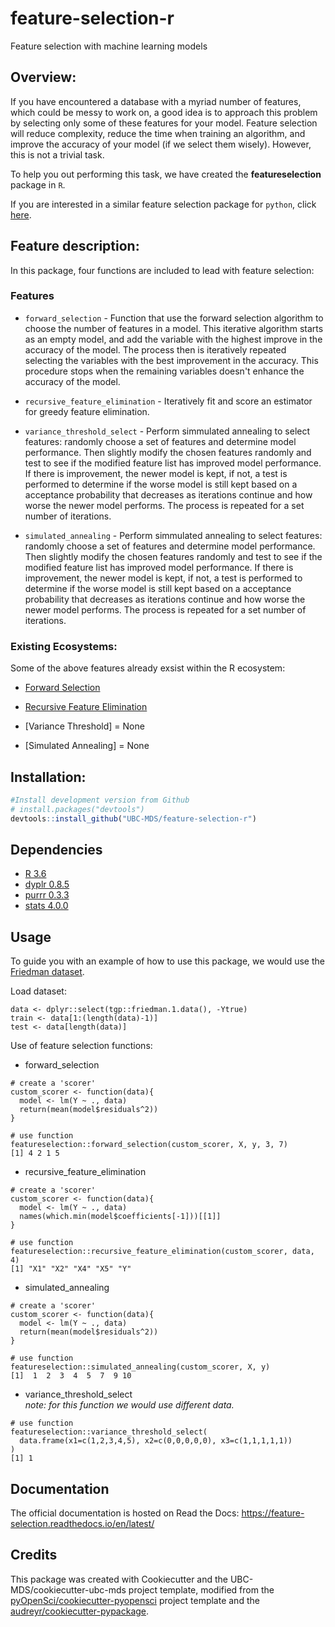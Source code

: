 # feature-selection-r
Feature selection with machine learning models

## Overview:
If you have encountered a database with a myriad number of features, which could be messy to work on, a good idea is to approach this problem by selecting only some of these features for your model. Feature selection will reduce complexity, reduce the time when training an algorithm, and improve the accuracy of your model (if we select them wisely). However, this is not a trivial task. 

To help you out performing this task, we have created the **featureselection** package in `R`.

If you are interested in a similar feature selection package for `python`, click [here](https://github.com/UBC-MDS/feature-selection-python).

## Feature description:
In this package, four functions are included to lead with feature selection:

### Features

* `forward_selection` - Function that use the forward selection algorithm to choose the number of features in a model. This iterative algorithm starts as an empty model, and add the variable with the highest improve in the accuracy of the model. The process then is iteratively repeated selecting the variables with the best improvement in the accuracy. This procedure stops when the remaining variables doesn't enhance the accuracy of the model.  

* `recursive_feature_elimination` - Iteratively fit and score an estimator for greedy feature elimination.

* `variance_threshold_select` - Perform simmulated annealing to select features: randomly choose a set of features and determine model performance. Then slightly modify the chosen features randomly and test to see if the modified feature list has improved model performance. If there is improvement, the newer model is kept, if not, a test is performed to determine if the worse model is still kept based on a acceptance probability that decreases as iterations continue and how worse the newer model performs. The process is repeated for a set number of iterations.

* `simulated_annealing` - Perform simmulated annealing to select features: randomly choose a set of features and determine model performance. Then slightly modify the chosen features randomly and test to see if the modified feature list has improved model performance. If there is improvement, the newer model is kept, if not, a test is performed to determine if the worse model is still kept based on a acceptance probability that decreases as iterations continue and how worse the newer model performs. The process is repeated for a set number of iterations.

### Existing Ecosystems:
Some of the above features already exsist within the R ecosystem:

- [Forward Selection](https://www.rdocumentation.org/packages/MXM/versions/0.9.4/topics/Forward%20selection)

- [Recursive Feature Elimination](https://www.rdocumentation.org/packages/caret/versions/6.0-85/topics/rfe)

- [Variance Threshold] = None

- [Simulated Annealing] = None

## Installation:

``` r
#Install development version from Github
# install.packages("devtools")
devtools::install_github("UBC-MDS/feature-selection-r")
```

## Dependencies

- [R 3.6](https://www.r-project.org/)
- [dyplr 0.8.5](https://dplyr.tidyverse.org/)
- [purrr 0.3.3](https://purrr.tidyverse.org/)
- [stats 4.0.0](https://stat.ethz.ch/R-manual/R-devel/library/stats/html/00Index.html)

## Usage

To guide you with an example of how to use this package, we would use the [Friedman dataset](https://www.rdocumentation.org/packages/tgp/versions/2.4-14/topics/friedman.1.data).

Load dataset:
```
data <- dplyr::select(tgp::friedman.1.data(), -Ytrue)
train <- data[1:(length(data)-1)]
test <- data[length(data)]
```

Use of feature selection functions:

- forward_selection
```
# create a 'scorer'
custom_scorer <- function(data){
  model <- lm(Y ~ ., data)
  return(mean(model$residuals^2))
}

# use function
featureselection::forward_selection(custom_scorer, X, y, 3, 7)
[1] 4 2 1 5
```

- recursive_feature_elimination
```
# create a 'scorer'
custom_scorer <- function(data){
  model <- lm(Y ~ ., data)
  names(which.min(model$coefficients[-1]))[[1]]
}

# use function
featureselection::recursive_feature_elimination(custom_scorer, data, 4)
[1] "X1" "X2" "X4" "X5" "Y"
```

- simulated_annealing
```
# create a 'scorer'
custom_scorer <- function(data){
  model <- lm(Y ~ ., data)
  return(mean(model$residuals^2))
}

# use function
featureselection::simulated_annealing(custom_scorer, X, y)
[1]  1  2  3  4  5  7  9 10
```

- variance_threshold_select  
*note: for this function we would use different data.*
```
# use function
featureselection::variance_threshold_select(
  data.frame(x1=c(1,2,3,4,5), x2=c(0,0,0,0,0), x3=c(1,1,1,1,1))
)
[1] 1
```

## Documentation
The official documentation is hosted on Read the Docs: <https://feature-selection.readthedocs.io/en/latest/>

## Credits
This package was created with Cookiecutter and the UBC-MDS/cookiecutter-ubc-mds project template, modified from the [pyOpenSci/cookiecutter-pyopensci](https://github.com/pyOpenSci/cookiecutter-pyopensci) project template and the [audreyr/cookiecutter-pypackage](https://github.com/audreyr/cookiecutter-pypackage).
